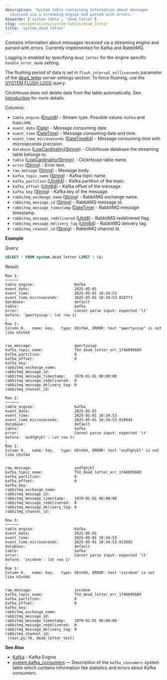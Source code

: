 ```yaml
---
description: 'System table containing information about messages
  received via a streaming engine and parsed with errors.'
keywords: ['system table', 'dead_letter']
slug: /en/operations/system-tables/dead_letter
title: 'system.dead_letter'
---
```


Contains information about messages received via a streaming engine and parsed with errors. Currently implemented for Kafka and RabbitMQ.

Logging is enabled by specifying `dead_letter` for the engine specific `handle_error_mode` setting.

The flushing period of data is set in `flush_interval_milliseconds` parameter of the [dead_letter](../../operations/server-configuration-parameters/settings.md#server_configuration_parameters-dead_letter) server settings section. To force flushing, use the [SYSTEM FLUSH LOGS](../../sql-reference/statements/system.md#query_language-system-flush_logs) query.

ClickHouse does not delete data from the table automatically. See [Introduction](../../operations/system-tables/index.md#system-tables-introduction) for more details.

Columns:

- `table_engine` ([Enum8](../../sql-reference/data-types/enum.md)) - Stream type. Possible values: `Kafka` and `RabbitMQ`.
- `event_date` ([Date](../../sql-reference/data-types/date.md)) - Message consuming date.
- `event_time` ([DateTime](../../sql-reference/data-types/datetime.md)) - Message consuming date and time.
- `event_time_microseconds` ([DateTime64](../../sql-reference/data-types/datetime64.md)) - Message consuming time with microseconds precision.
- `database` ([LowCardinality(String)](../../sql-reference/data-types/string.md)) - ClickHouse database the streaming table belongs to.
- `table` ([LowCardinality(String)](../../sql-reference/data-types/string.md)) - ClickHouse table name.
- `error` ([String](../../sql-reference/data-types/string.md)) - Error text.
- `raw_message` ([String](../../sql-reference/data-types/string.md)) - Message body.
- `kafka_topic_name` ([String](../../sql-reference/data-types/string.md)) - Kafka topic name.
- `kafka_partition` ([UInt64](../../sql-reference/data-types/int-uint.md)) - Kafka partition of the topic.
- `kafka_offset` ([UInt64](../../sql-reference/data-types/int-uint.md)) - Kafka offset of the message.
- `kafka_key` ([String](../../sql-reference/data-types/string.md)) - Kafka key of the message.
- `rabbitmq_exchange_name` ([String](../../sql-reference/data-types/string.md)) - RabbitMQ exchange name.
- `rabbitmq_message_id` ([String](../../sql-reference/data-types/string.md)) - RabbitMQ message id.
- `rabbitmq_message_timestamp` ([DateTime](../../sql-reference/data-types/datetime.md)) - RabbitMQ message timestamp.
- `rabbitmq_message_redelivered` ([UInt8](../../sql-reference/data-types/int-uint.md)) - RabbitMQ redelivered flag.
- `rabbitmq_message_delivery_tag` ([UInt64](../../sql-reference/data-types/int-uint.md)) - RabbitMQ delivery tag.
- `rabbitmq_channel_id` ([String](../../sql-reference/data-types/string.md)) - RabbitMQ channel id.


**Example**

Query:

``` sql
SELECT * FROM system.dead_letter LIMIT 1 \G;
```

Result:

``` text
Row 1:
──────
table_engine:                  Kafka
event_date:                    2025-05-01
event_time:                    2025-05-01 10:34:53
event_time_microseconds:       2025-05-01 10:34:53.910773
database:                      default
table:                         kafka
error:                         Cannot parse input: expected '\t' before: 'qwertyuiop': (at row 1)
:
Row 1:
Column 0,   name: key,   type: UInt64, ERROR: text "qwertyuiop" is not like UInt64


raw_message:                   qwertyuiop
kafka_topic_name:              TSV_dead_letter_err_1746095689
kafka_partition:               0
kafka_offset:                  0
kafka_key:
rabbitmq_exchange_name:
rabbitmq_message_id:
rabbitmq_message_timestamp:    1970-01-01 00:00:00
rabbitmq_message_redelivered:  0
rabbitmq_message_delivery_tag: 0
rabbitmq_channel_id:

Row 2:
──────
table_engine:                  Kafka
event_date:                    2025-05-01
event_time:                    2025-05-01 10:34:53
event_time_microseconds:       2025-05-01 10:34:53.910944
database:                      default
table:                         kafka
error:                         Cannot parse input: expected '\t' before: 'asdfghjkl': (at row 1)
:
Row 1:
Column 0,   name: key,   type: UInt64, ERROR: text "asdfghjkl" is not like UInt64


raw_message:                   asdfghjkl
kafka_topic_name:              TSV_dead_letter_err_1746095689
kafka_partition:               0
kafka_offset:                  0
kafka_key:
rabbitmq_exchange_name:
rabbitmq_message_id:
rabbitmq_message_timestamp:    1970-01-01 00:00:00
rabbitmq_message_redelivered:  0
rabbitmq_message_delivery_tag: 0
rabbitmq_channel_id:

Row 3:
──────
table_engine:                  Kafka
event_date:                    2025-05-01
event_time:                    2025-05-01 10:34:53
event_time_microseconds:       2025-05-01 10:34:53.911092
database:                      default
table:                         kafka
error:                         Cannot parse input: expected '\t' before: 'zxcvbnm': (at row 1)
:
Row 1:
Column 0,   name: key,   type: UInt64, ERROR: text "zxcvbnm" is not like UInt64


raw_message:                   zxcvbnm
kafka_topic_name:              TSV_dead_letter_err_1746095689
kafka_partition:               0
kafka_offset:                  0
kafka_key:
rabbitmq_exchange_name:
rabbitmq_message_id:
rabbitmq_message_timestamp:    1970-01-01 00:00:00
rabbitmq_message_redelivered:  0
rabbitmq_message_delivery_tag: 0
rabbitmq_channel_id:
 (test.py:78, dead_letter_test)

```

**See Also**

- [Kafka](/engines/table-engines/integrations/kafka.md) - Kafka Engine
- [system.kafka_consumers](/operations/system-tables/kafka_consumers.md#system_tables-kafka_consumers) — Description of the `kafka_consumers` system table which contains information like statistics and errors about Kafka consumers.
